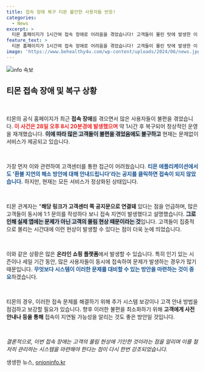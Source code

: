 ```yaml
---
title: 접속 장애 복구 티몬 불안한 사용자들 반응!
categories:
  - News
excerpt: >
  티몬 홈페이지가 1시간여 접속 장애로 어려움을 겪었습니다! 고객들이 몰린 탓에 발생한 이 상황, 자세한 경과와 피해는? 클릭해서 알아보세요!
feature_text: >
  티몬 홈페이지가 1시간여 접속 장애로 어려움을 겪었습니다! 고객들이 몰린 탓에 발생한 이 상황, 자세한 경과와 피해는? 클릭해서 알아보세요!
image: 'https://www.behealthy4u.com/wp-content/uploads/2024/06/news.jpg'
---
```


<p><img src="https://www.behealthy4u.com/wp-content/uploads/2024/06/news.jpg" alt="info 속보" /></p>

<h2 data-ke-size="size26">티몬 접속 장애 및 복구 상황</h2>

<p data-ke-size="size16">&nbsp;</p>

<p>티몬의 공식 홈페이지가 최근 <b>접속 장애</b>를 겪으면서 많은 사용자들이 불편을 겪었습니다. <b><span style="color: #ee2323;">이 사건은 28일 오후 8시 20분경에 발생했으며</span></b> 약 1시간 후 복구되어 정상적인 운영을 재개했습니다. <b><span style="background-color: #21538527;">이에 따라 많은 고객들이 불편을 겪었음에도 불구하고</span></b> 현재는 문제없이 서비스가 제공되고 있습니다. </p>

<p data-ke-size="size16">&nbsp;</p>

<p>가장 먼저 이와 관련하여 고객센터를 통한 접근이 어려웠습니다. <b><span style="color: #1a5490;">티몬 애플리케이션에서도 '환불 지연의 해소 방안에 대해 안내드립니다'라는 공지를 클릭하면 접속이 되지 않았습니다.</span></b> 하지만, 현재는 모든 서비스가 정상화된 상태입니다.</p>

<p data-ke-size="size16">&nbsp;</p>

<p>티몬 관계자는 "<b>해당 링크가 고객센터 쪽 공지문으로 연결돼</b> 있다는 점을 언급하며, 많은 고객들이 동시에 1:1 문의를 작성하다 보니 접속 지연이 발생했다고 설명했습니다. <b><span style="background-color: #21538527;">그로 인해 실제 앱에는 문제가 아닌 고객의 몰림 현상 때문이라는 것</span></b>입니다. 고객들이 집중적으로 몰리는 시간대에 이런 현상이 발생할 수 있다는 점이 더욱 눈에 띄었습니다.</p>

<p data-ke-size="size16">&nbsp;</p>

<p>이와 같은 상황은 많은 <strong>온라인 쇼핑 플랫폼</strong>에서 발생할 수 있습니다. 특히 인기 있는 시즌이나 세일 기간 동안, 많은 사용자들이 동시에 접속하여 문제가 발생하는 경우가 많기 때문입니다. <b><span style="color: #1a5490;">무엇보다 시스템이 이러한 문제를 대비할 수 있는 방안을 마련하는 것이 중요</span></b>하겠습니다.</p>

<p data-ke-size="size16">&nbsp;</p>

<p>티몬의 경우, 이러한 접속 문제를 해결하기 위해 추가 시스템 보강이나 고객 안내 방법을 점검하고 보강할 필요가 있습니다. 향후 이러한 불편을 최소화하기 위해 <b>고객에게 사전 안내나 등을 통해</b> 접속이 지연될 가능성을 알리는 것도 좋은 방안일 것입니다.</p>

<p data-ke-size="size16">&nbsp;</p>

<p><em>결론적으로, 이번 접속 장애는 고객의 몰림 현상에 기인한 것이라는 점을 알리며 이를 철저히 관리하는 시스템을 마련해야 한다는 점이 다시 한번 강조되었습니다.</em></p>
생생한 뉴스, <a href="https://onioninfo.kr" rel="dofollow">onioninfo.kr</a>


